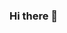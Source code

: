 ### Hi there 👋

<!--
**JOALUR/JOALUR** is a ✨ _special_ ✨ repository because its `README.md` (this file) appears on your GitHub profile.

Here are some ideas to get you started:

- 🔭 I’m currently working on school and recovering from an ankle injury
- 🌱 I’m currently learning Java
- 👯 I’m looking to collaborate on any projects and anything that can help me improve/practice my programming
- 🤔 I’m looking for help or guidance towards my path to becoming a software engineer!
- 💬 Ask me about anything
- 📫 How to reach me: mr.jose.us@hotmail.com or linked in
- 😄 Pronouns: He/Him
- ⚡ Fun fact: I got a cat and dog, love food, and currently working on my personal growth (physically/mentally)
-->
